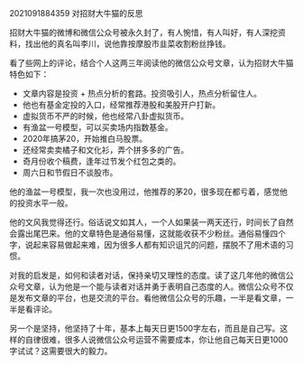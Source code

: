 2021091884359 对招财大牛猫的反思

招财大牛猫的微博和微信公众号被永久封了，有人惋惜，有人叫好，有人深挖资料，找出他的真名叫李川，说他靠按摩股市韭菜收割粉丝挣钱。

看了些网上的评论，结合个人这两三年阅读他的微信公众号文章，认为招财大牛猫特色如下：

- 文章内容是投资 + 热点分析的套路。投资吸引人，热点分析留住人。
- 他也有基金定投的入口，经常推荐港股和美股开户打新。
- 虚拟货币不严的时候，他也经常八卦虚拟货币。
- 有渔盆一号模型，可以买卖场内指数基金。
- 2020年搞茅20，开始推白马股票。
- 还经常卖卖橘子和文化衫，弄个拼多多的广告。
- 奇月份收个稿费，逢年过节发个红包之类的。
- 周六日和节假日不谈股市。

他的渔盆一号模型，我一次也没用过，他推荐的茅20，很多现在都亏着，感觉他的投资水平一般。

他的文风我觉得还行。俗话说文如其人，一个人如果装一两天还行，时间长了自然会露出尾巴来。他的文章特色是通俗易懂，这就能收获不少粉丝。通俗易懂四个字，说起来容易做起来难，因为很多人都有知识诅咒的问题，摆脱不了用术语的习惯。

对我的启发是，如何和读者对话，保持亲切又理性的态度。读了这几年他的微信公众号文章，认为他是一个能与读者对话并勇于表明自己态度的人。微信公众号不仅是发布文章的平台，也是交流的平台。看他微信公众号的乐趣，一半是看文章，一半是看评论。

另一个是坚持，他坚持了十年，基本上每天日更1500字左右，而且是自己写。这样的自律很难，很多人说微信公众号运营不需要成本，你让他自己每天日更1000字试试？这需要很大的毅力。


